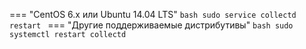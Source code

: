 === "CentOS 6.x или Ubuntu 14.04 LTS"
    ```bash
    sudo service collectd restart
    ```
=== "Другие поддерживаемые дистрибутивы"
    ```bash
    sudo systemctl restart collectd
    ```